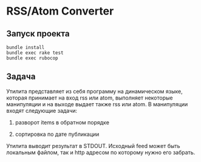 # RSS/Atom Converter

## Запуск проекта

```
bundle install
bundle exec rake test
bundle exec rubocop
```

## Задача

Утилита представляет из себя программу на динамическом языке, которая принимает на вход rss или atom, выполняет некоторые манипуляции и на выходе выдает также rss или atom. В манипуляции входят следующие задачи:

1. разворот items в обратном порядке

2. сортировка по дате публикации

Утилита выводит результат в STDOUT. Исходный feed может быть локальным файлом, так и http адресом по которому нужно его забрать.
